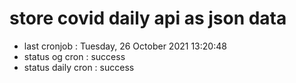 # store covid daily api as json data

- last cronjob : Tuesday, 26 October 2021 13:20:48
- status og cron : success
- status daily cron : success
      
      